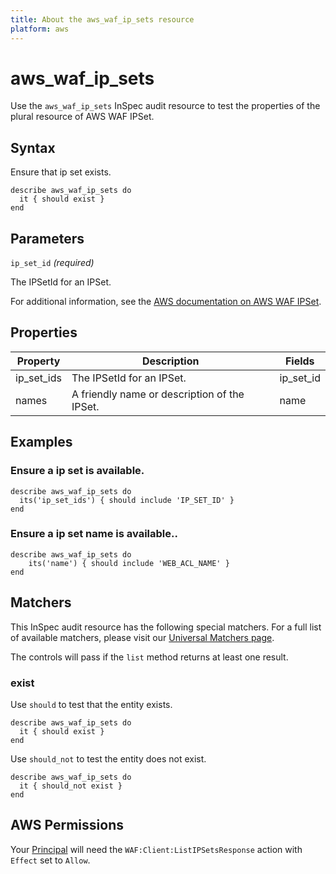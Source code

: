 ```yaml
---
title: About the aws_waf_ip_sets resource
platform: aws
---
```


# aws_waf_ip_sets

Use the `aws_waf_ip_sets` InSpec audit resource to test the properties of the plural resource of AWS WAF IPSet.

## Syntax

Ensure that ip set exists.

    describe aws_waf_ip_sets do
      it { should exist }
    end

## Parameters

`ip_set_id` _(required)_

The IPSetId for an IPSet.

For additional information, see the [AWS documentation on AWS WAF IPSet](https://docs.aws.amazon.com/AWSCloudFormation/latest/UserGuide/aws-resource-waf-ipset.html).

## Properties

| Property | Description | Fields |
| --- | --- | --- |
| ip_set_ids | The IPSetId for an IPSet. | ip_set_id |
| names | A friendly name or description of the IPSet. | name |

## Examples

### Ensure a ip set is available.

    describe aws_waf_ip_sets do
      its('ip_set_ids') { should include 'IP_SET_ID' }
    end

### Ensure a ip set name is available..

    describe aws_waf_ip_sets do
        its('name') { should include 'WEB_ACL_NAME' }
    end

## Matchers

This InSpec audit resource has the following special matchers. For a full list of available matchers, please visit our [Universal Matchers page](https://www.inspec.io/docs/reference/matchers/).

The controls will pass if the `list` method returns at least one result.

### exist

Use `should` to test that the entity exists.

    describe aws_waf_ip_sets do
      it { should exist }
    end

Use `should_not` to test the entity does not exist.

    describe aws_waf_ip_sets do
      it { should_not exist }
    end

## AWS Permissions

Your [Principal](https://docs.aws.amazon.com/IAM/latest/UserGuide/intro-structure.html#intro-structure-principal) will need the `WAF:Client:ListIPSetsResponse` action with `Effect` set to `Allow`.